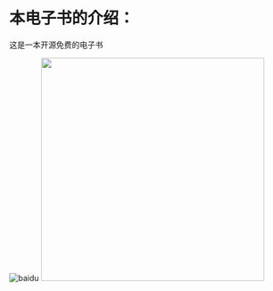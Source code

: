# 本电子书的介绍：

这是一本开源免费的电子书

![baidu](http://img95.699pic.com/photo/50026/6200.jpg_wh300.jpg)
<img src="http://img95.699pic.com/photo/50026/6200.jpg_wh300.jpg" width="400" height="400">
